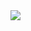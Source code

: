 <img src="https://media.giphy.com/media/Dh5q0sShxgp13DwrvG/giphy.gif?cid=790b7611laj5bv0dfa9rp7qdxhpdewyl748n7bmhdu3gxnbv&ep=v1_gifs_search&rid=giphy.gif&ct=g"/>
